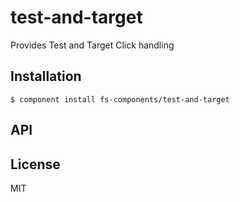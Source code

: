 
# test-and-target

  Provides Test and Target Click handling

## Installation

    $ component install fs-components/test-and-target

## API

   

## License

  MIT
